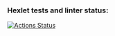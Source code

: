 ### Hexlet tests and linter status:
[![Actions Status](https://github.com/Victoria-V-V/frontend-project-44/actions/workflows/hexlet-check.yml/badge.svg)](https://github.com/Victoria-V-V/frontend-project-44/actions)